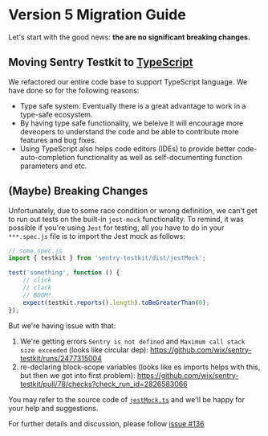 # Version 5 Migration Guide

Let's start with the good news: **the are no significant breaking changes.**

## Moving Sentry Testkit to [TypeScript](https://www.typescriptlang.org/)
We refactored our entire code base to support TypeScript language. We have done so for the following reasons:
* Type safe system. Eventually there is a great advantage to work in a type-safe ecosystem.
* By having type safe functionality, we beleive it will encourage more deveopers to understand the code and be able to contribute more features and bug fixes.
* Using TypeScript also helps code editors (IDEs) to provide better code-auto-completion functionality as well as self-documenting function parameters and etc.

## (Maybe) Breaking Changes
Unfortunately, due to some race condition or wrong definition, we can't get to run out tests on the built-in `jest-mock` functionality.
To remind, it was possible if you're using `Jest` for testing, all you have to do in your `***.spec.js` file is to import the Jest mock as follows:
```javascript
// some.spec.js
import { testkit } from 'sentry-testkit/dist/jestMock';

test('something', function () {
    // click
    // clack
    // BOOM!
    expect(testkit.reports().length).toBeGreaterThan(0);
});
```
But we're having issue with that:
1. We're getting errors `Sentry is not defined` and `Maximum call stack size exceeded` (looks like circular dep): https://github.com/wix/sentry-testkit/runs/2477315004
3. re-declaring block-scope variables (looks like es imports helps with this, but then we got into first problem): https://github.com/wix/sentry-testkit/pull/78/checks?check_run_id=2826583066

You may refer to the source code of [`jestMock.ts`](https://github.com/wix/sentry-testkit/blob/master/src/jestMock.ts) and we'll be happy for your help and suggestions.

For further details and discussion, please follow [issue #136](https://github.com/wix/sentry-testkit/issues/136)
